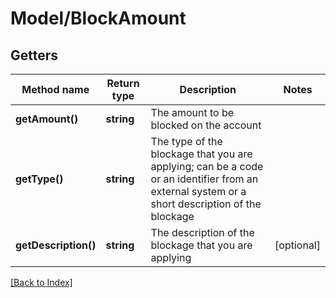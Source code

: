 # Model/BlockAmount

## Getters

Method name | Return type | Description | Notes
------------ | ------------- | ------------- | -------------
**getAmount()** | **string** | The amount to be blocked on the account |
**getType()** | **string** | The type of the blockage that you are applying; can be a code or an identifier from an external system or a short description of the blockage |
**getDescription()** | **string** | The description of the blockage that you are applying | [optional]

[[Back to Index]](../index.md)
